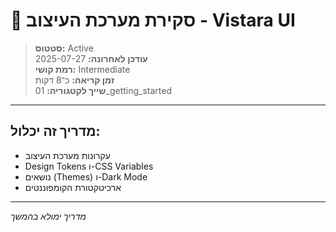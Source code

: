 # 🎨 סקירת מערכת העיצוב - Vistara UI

> **סטטוס:** Active  
> **עודכן לאחרונה:** 2025-07-27  
> **רמת קושי:** Intermediate  
> **זמן קריאה:** כ־8 דקות  
> **שייך לקטגוריה:** 01_getting_started  

---

## מדריך זה יכלול:
- עקרונות מערכת העיצוב
- Design Tokens ו-CSS Variables
- נושאים (Themes) ו-Dark Mode
- ארכיטקטורת הקומפוננטים

---

*מדריך ימולא בהמשך*